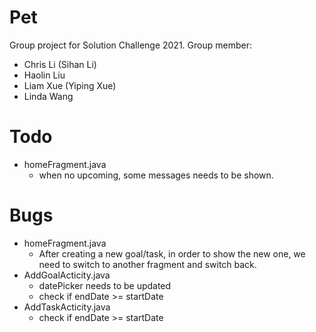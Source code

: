 # Pet
Group project for Solution Challenge 2021.
Group member:
- Chris Li (Sihan Li)
- Haolin Liu
- Liam Xue (Yiping Xue)
- Linda Wang

# Todo
- homeFragment.java
  - when no upcoming, some messages needs to be shown.

# Bugs
- homeFragment.java
  - After creating a new goal/task, in order to show the new one, we need to switch to another fragment and switch back.
- AddGoalActicity.java
  - datePicker needs to be updated
  - check if endDate >= startDate
- AddTaskActicity.java
  - check if endDate >= startDate
